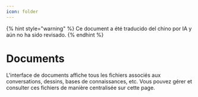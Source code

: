 ```yaml
---
icon: folder
---
```


{% hint style="warning" %}
Ce document a été traducido del chino por IA y aún no ha sido revisado.
{% endhint %}

# Documents

L'interface de documents affiche tous les fichiers associés aux conversations, dessins, bases de connaissances, etc. Vous pouvez gérer et consulter ces fichiers de manière centralisée sur cette page.